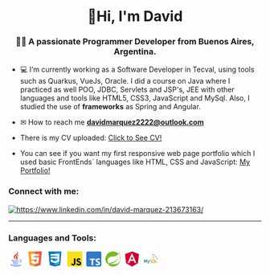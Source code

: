 <h1 align="center">👋Hi, I'm David</h1>
<h3 align="center">👨‍💻 A passionate Programmer Developer from Buenos Aires, Argentina.</h3>

- 💻 I’m currently working as a Software Developer in Tecval, using tools such as Quarkus, VueJs, Oracle. I did a course on Java where I practiced as well POO, JDBC, Servlets and JSP's, JEE with other languages and tools like HTML5, CSS3, JavaScript and MySql. Also, I studied the use of <b>frameworks</b> as Spring and Angular.

- ✉ How to reach me **davidmarquez2222@outlook.com**

- There is my CV uploaded: <a href="/CV/DavidMarquez_CV.pdf">Click to See CV!</a>

- You can see if you want my first responsive web page portfolio which I used basic FrontEnds´ languages like HTML, CSS and JavaScript: 
  <a href="https://davidmarquez98.github.io/" target="blank">My Portfolio!</a>

<sector>
  <h3 align="left">Connect with me:</h3>
  <p align="left">
  <a href="https://www.linkedin.com/in/david-ariel-marquez/" target="blank"><img align="center"src="https://raw.githubusercontent.com/rahuldkjain/github-profile-readme-generator/master/src/images/icons/Social/linked-in-alt.svg" alt="https://www.linkedin.com/in/david-marquez-213673163/" height="25" /></a>
  </p>
<sector>  
<hr/>
<sector>
  <h3 align="left">Languages and Tools:</h3>
  <p align="left"> 
      <code><img height="30" src="/images/java.logo.png"></code>&nbsp;
      <code><img height="30" src="/images/html-logo.png"></code>&nbsp;
      <code><img height="30" src="/images/css3-logo.png"></code>&nbsp;
      <code><img height="30" src="/images/javascript-logo.png"></code>&nbsp;
      <code><img height="30" src="/images/typescript-logo.png"></code>&nbsp;
      <code><img height="30" src="/images/spring-logo.png"></code>&nbsp;
      <code><img height="30" src="/images/angular-logo.png"></code>&nbsp;
      <code><img height="30" src="/images/mysql-logo.png"></code>
  </p>
<sector>


